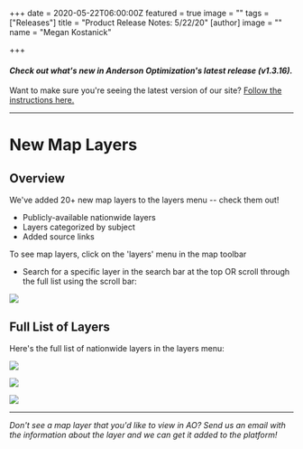 +++
date = 2020-05-22T06:00:00Z
featured = true
image = ""
tags = ["Releases"]
title = "Product Release Notes: 5/22/20"
[author]
image = ""
name = "Megan Kostanick"

+++
#### _Check out what's new in Anderson Optimization's latest release (v1.3.16)._

Want to make sure you're seeing the latest version of our site? [Follow the instructions here.](https://docs.andersonopt.com/Prospect/VersionReleaseNotes/latestversion/ "Get Latest Version")

***

# **New Map Layers**

## Overview

We've added 20+ new map layers to the layers menu -- check them out!

* Publicly-available nationwide layers
* Layers categorized by subject
* Added source links

To see map layers, click on the 'layers' menu in the map toolbar

* Search for a specific layer in the search bar at the top OR scroll through the full list using the scroll bar:

![](/images/maplayers_search.png)

## Full List of Layers

Here's the full list of nationwide layers in the layers menu:

![](/images/admin-energy_layers.png)

![](/images/environmental-protected_layers.png)

![](/images/topo-layers.png)

***

_Don't see a map layer that you'd like to view in AO? Send us an email with the information about the layer and we can get it added to the platform!_
